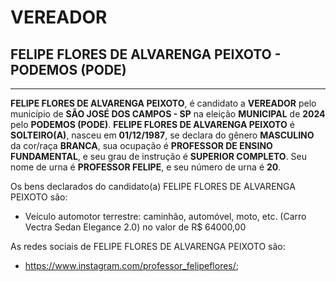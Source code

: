 # VEREADOR
## FELIPE FLORES DE ALVARENGA PEIXOTO - PODEMOS (PODE)
---
**FELIPE FLORES DE ALVARENGA PEIXOTO**, é candidato a **VEREADOR** pelo município de **SÃO JOSÉ DOS CAMPOS - SP** na eleição **MUNICIPAL** de **2024** pelo **PODEMOS (PODE)**.
**FELIPE FLORES DE ALVARENGA PEIXOTO** é **SOLTEIRO(A)**, nasceu em **01/12/1987**, se declara do gênero **MASCULINO** da cor/raça **BRANCA**, sua ocupação é **PROFESSOR DE ENSINO FUNDAMENTAL**, e seu grau de instrução é **SUPERIOR COMPLETO**.
Seu nome de urna é **PROFESSOR FELIPE**, e seu número de urna é **20**.

Os bens declarados do candidato(a) FELIPE FLORES DE ALVARENGA PEIXOTO são: 
- Veículo automotor terrestre: caminhão, automóvel, moto, etc. (Carro Vectra Sedan Elegance 2.0) no valor de R$ 64000,00

As redes sociais de FELIPE FLORES DE ALVARENGA PEIXOTO são:
- https://www.instagram.com/professor_felipeflores/;